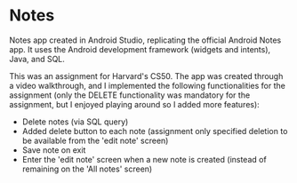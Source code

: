 # Notes

Notes app created in Android Studio, replicating the official Android Notes app. It uses the Android development framework (widgets and intents), Java, and SQL.

This was an assignment for Harvard's CS50. The app was created through a video walkthrough, and I implemented the following functionalities for the assignment (only the DELETE functionality was mandatory for the assignment, but I enjoyed playing around so I added more features):
- Delete notes (via SQL query)
- Added delete button to each note (assignment only specified deletion to be available from the 'edit note' screen)
- Save note on exit
- Enter the 'edit note' screen when a new note is created (instead of remaining on the 'All notes' screen)
